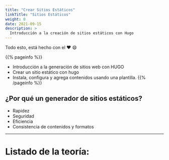 ```yaml
---
title: "Crear Sitios Estáticos"
linkTitle: "Sitios Estáticos"
weight: 0
date: 2021-09-15
description: >
  Introducción a la creación de sitios estáticos con Hugo
---
```




Todo esto, está hecho con el :heart: :smile:  

{{% pageinfo %}}
* Introducción a la generación de sitios web con HUGO
* Crear un sitio estático con hugo
* Instala, configura y agrega contenidos usando una plantilla.
{{% /pageinfo %}}

## ¿Por qué un generador de sitios estáticos?
* Rapidez
* Seguridad
* Eficiencia
* Consistencia de contenidos y formatos
---
# Listado de la teoría: